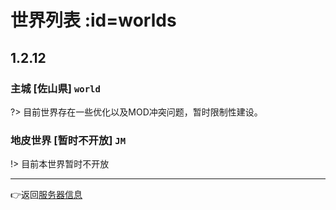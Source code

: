 # 世界列表 :id=worlds

## 1.2.12

### 主城 [佐山県] `world`

?> 目前世界存在一些优化以及MOD冲突问题，暂时限制性建设。 

### 地皮世界 [暂时不开放] `JM`

!> 目前本世界暂时不开放

----

👉返回[服务器信息](/welcome/servers.md#survival)

